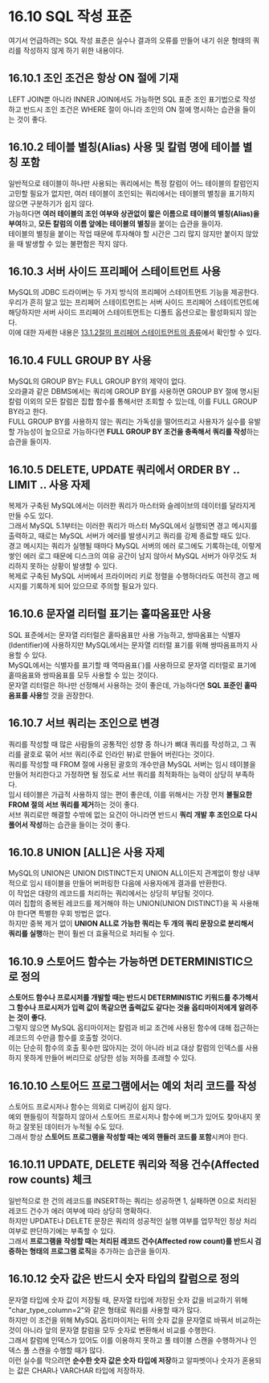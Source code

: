 # 16.10 SQL 작성 표준

여기서 언급하려는 SQL 작성 표준은 실수나 결과의 오류를 만들어 내기 쉬운 형태의 쿼리를 작성하지 않게 하기 위한 내용이다.

## 16.10.1 조인 조건은 항상 ON 절에 기재

LEFT JOIN뿐 아니라 INNER JOIN에서도 가능하면 SQL 표준 조인 표기법으로 작성하고 반드시 조인 조건은 WHERE 절이 아니라 조인의 ON 절에 명시하는 습관을 들이는 것이 좋다.

## 16.10.2 테이블 별칭(Alias) 사용 및 칼럼 명에 테이블 별칭 포함

일반적으로 테이블이 하나만 사용되는 쿼리에서는 특정 칼럼이 어느 테이블의 칼럼인지 고민할 필요가 없지만, 여러 테이블이 조인되는 쿼리에서는 테이블의 별칭을 표기하지 않으면 구분하기가 쉽지 않다.  
가능하다면 **여러 테이블의 조인 여부와 상관없이 짧은 이름으로 테이블의 별칭(Alias)을 부여**하고, **모든 칼럼의 이름 앞에는 테이블의 별칭**을 붙이는 습관을 들이자.  
테이블의 별칭을 붙이는 작업 때문에 투자해야 할 시간은 그리 많지 않지만 붙이지 않았을 때 발생할 수 있는 불편함은 작지 않다.

## 16.10.3 서버 사이드 프리페어 스테이트먼트 사용

MySQL의 JDBC 드라이버는 두 가지 방식의 프리페어 스테이트먼트 기능을 제공한다.  
우리가 흔히 알고 있는 프리페어 스테이트먼트는 서버 사이드 프리페어 스테이트먼트에 해당하지만 서버 사이드 프리페어 스테이트먼트는 디폴트 옵션으로는 활성화되지 않는다.  
이에 대한 자세한 내용은 [13.1.2절의 프리페어 스테이트먼트의 종류](../13장%20프로그램%20연동/13.1.md#프리페어-스테이트먼트의-종류)에서 확인할 수 있다.

## 16.10.4 FULL GROUP BY 사용

MySQL의 GROUP BY는 FULL GROUP BY의 제약이 없다.  
오라클과 같은 DBMS에서는 쿼리에 GROUP BY를 사용하면 GROUP BY 절에 명시된 칼럼 이외의 모든 칼럼은 집합 함수를 통해서만 조회할 수 있는데, 이를 FULL GROUP BY라고 한다.  
FULL GROUP BY를 사용하지 않는 쿼리는 가독성을 떨어뜨리고 사용자가 실수를 유발할 가능성이 높으므로 가능하다면 **FULL GROUP BY 조건을 충족해서 쿼리를 작성**하는 습관을 들이자.

## 16.10.5 DELETE, UPDATE 쿼리에서 ORDER BY .. LIMIT .. 사용 자제

복제가 구축된 MySQL에서는 이러한 쿼리가 마스터와 슬레이브의 데이터를 달라지게 만들 수도 있다.  
그래서 MySQL 5.1부터는 이러한 쿼리가 마스터 MySQL에서 실행되면 경고 메시지를 출력하고, 때로는 MySQL 서버가 에러를 발생시키고 쿼리를 강제 종료할 때도 있다.  
경고 메시지는 쿼리가 실행될 때마다 MySQL 서버의 에러 로그에도 기록하는데, 이렇게 쌓인 에러 로그 때문에 디스크의 여유 공간이 남지 않아서 MySQL 서버가 아무것도 처리하지 못하는 상황이 발생할 수 있다.  
복제로 구축된 MySQL 서버에서 프라이머리 키로 정렬을 수행하더라도 여전히 경고 메시지를 기록하게 되어 있으므로 주의할 필요가 있다.

## 16.10.6 문자열 리터럴 표기는 홑따옴표만 사용

SQL 표준에서는 문자열 리터럴은 홑따옴표만 사용 가능하고, 쌍따옴표는 식별자(Identifier)에 사용하지만 MySQL에서는 문자열 리터럴 표기를 위해 쌍따옴표까지 사용할 수 있다.  
MySQL에서는 식별자를 표기할 때 역따옴표(`)를 사용하므로 문자열 리터럴로 표기에 홑따옴표와 쌍따옴표를 모두 사용할 수 있는 것이다.  
문자열 리터럴은 하나만 선정해서 사용하는 것이 좋은데, 가능하다면 **SQL 표준인 홑따옴표를 사용**할 것을 권장한다.

## 16.10.7 서브 쿼리는 조인으로 변경

쿼리를 작성할 때 많은 사람들의 공통적인 성향 중 하나가 뼈대 쿼리를 작성하고, 그 쿼리를 괄호로 묶어 서브 쿼리(주로 인라인 뷰)로 만들어 버린다는 것이다.  
쿼리를 작성할 때 FROM 절에 사용된 괄호의 개수만큼 MySQL 서버는 임시 테이블을 만들어 처리한다고 가정하면 될 정도로 서브 쿼리를 최적화하는 능력이 상당히 부족하다.  
임시 테이블은 가급적 사용하지 않는 편이 좋은데, 이를 위해서는 가장 먼저 **불필요한 FROM 절의 서브 쿼리를 제거**하는 것이 좋다.  
서브 쿼리로만 해결할 수밖에 없는 요건이 아니라면 반드시 **쿼리 개발 후 조인으로 다시 풀어서 작성**하는 습관을 들이는 것이 좋다.

## 16.10.8 UNION [ALL]은 사용 자제

MySQL의 UNION은 UNION DISTINCT든지 UNION ALL이든지 관계없이 항상 내부적으로 임시 테이블을 만들어 버퍼링한 다음에 사용자에게 결과를 반환한다.  
이 작업은 대량의 레코드를 처리하는 쿼리에서는 상당히 부담될 것이다.  
여러 집합의 중복된 레코드를 제거해야 하는 UNION(UNION DISTINCT)을 꼭 사용해야 한다면 특별한 우회 방법은 없다.  
하지만 중복 제거 없이 **UNION ALL로 가능한 쿼리는 두 개의 쿼리 문장으로 분리해서 쿼리를 실행**하는 편이 훨씬 더 효율적으로 처리될 수 있다.

## 16.10.9 스토어드 함수는 가능하면 DETERMINISTIC으로 정의

**스토어드 함수나 프로시저를 개발할 때는 반드시 DETERMINISTIC 키워드를 추가해서 그 함수나 프로시저가 입력 값이 똑같으면 출력값도 같다는 것을 옵티마이저에게 알려주는 것이 좋다.**  
그렇지 않으면 MySQL 옵티마이저는 칼럼과 비교 조건에 사용된 함수에 대해 접근하는 레코드의 수만큼 함수를 호출할 것이다.  
이는 단순히 함수의 호출 횟수만 많아지는 것이 아니라 비교 대상 칼럼의 인덱스를 사용하지 못하게 만들어 버리므로 상당한 성능 저하를 초래할 수 있다.

## 16.10.10 스토어드 프로그램에서는 예외 처리 코드를 작성

스토어드 프로시저나 함수는 의외로 디버깅이 쉽지 않다.  
예외 핸들링이 적절하지 않아서 스토어드 프로시저나 함수에 버그가 있어도 찾아내지 못하고 잘못된 데이터가 누적될 수도 있다.  
그래서 항상 **스토어드 프로그램을 작성할 때는 예외 핸들러 코드를 포함**시켜야 한다.

## 16.10.11 UPDATE, DELETE 쿼리와 적용 건수(Affected row counts) 체크

일반적으로 한 건의 레코드를 INSERT하는 쿼리는 성공하면 1, 실패하면 0으로 처리된 레코드 건수가 에러 여부에 따라 상당히 명확하다.  
하지만 UPDATE나 DELETE 문장은 쿼리의 성공적인 실행 여부를 업무적인 정상 처리 여부로 판단하기에는 부족할 수 있다.  
그래서 **프로그램을 작성할 때는 처리된 레코드 건수(Affected row count)를 반드시 검증하는 형태의 프로그램 로직**을 추가하는 습관을 들이자.

## 16.10.12 숫자 값은 반드시 숫자 타입의 칼럼으로 정의

문자열 타입에 숫자 값이 저장될 때, 문자열 타입에 저장된 숫자 값을 비교하기 위해 "char_type_column=2"와 같은 형태로 쿼리를 사용할 때가 많다.  
하지만 이 조건을 위해 MySQL 옵티마이저는 뒤의 숫자 값을 문자열로 바꿔서 비교하는 것이 아니라 앞의 문자열 칼럼을 모두 숫자로 변환해서 비교를 수행한다.  
그래서 칼럼에 인덱스가 있어도 이를 이용하지 못하고 풀 테이블 스캔을 수행하거나 인덱스 풀 스캔을 수행할 때가 많다.  
이런 실수를 막으려면 **순수한 숫자 값은 숫자 타입에 저장**하고 알파벳이나 숫자가 혼용되는 값은 CHAR나 VARCHAR 타입에 저장하자.
